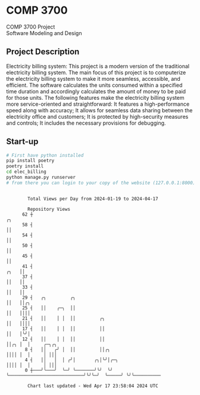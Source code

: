 # COMP 3700
COMP 3700 Project  
Software Modeling and Design
## Project Description
Electricity billing system: This project is a modern version of the traditional electricity billing system. The main focus of this project is to computerize the electricity billing system to make it more seamless, accessible, and efficient. The software calculates the units consumed within a specified time duration and accordingly calculates the amount of money to be paid for those units. The following features make the electricity billing system more service-oriented and straightforward: It features a high-performance speed along with accuracy; It allows for seamless data sharing between the electricity office and customers; It is protected by high-security measures and controls; It includes the necessary provisions for debugging.

## Start-up
```bash
# First have python installed
pip install poetry
poetry install
cd elec_billing
python manage.py runserver
# from there you can login to your copy of the website (127.0.0.1:8000), default creds are admin/admin
```

```

        Total Views per Day from 2024-01-19 to 2024-04-17

        Repository Views
      62 ┼                                                                 ╭╮
      58 ┤                                                                 ││
      54 ┤                                                                 ││
      50 ┤                                                                 ││
      45 ┤                                                                 ││
      41 ┤                                                            ╭╮   ││
      37 ┤                                                            ││   ││
      33 ┤                                                            ││   ││
      29 ┤   ╭╮         ╭╮                                            ││   ││╭╮
      25 ┤   ││    ╭─╮  ││                                            ││   ││││
      21 ┤   ││    │ │  ││         ╭╮                                 ││   ││││
      17 ┤   ││    │ │  ││         ││                                 ││   │╰╯│
      12 ┤   ││    │ │  ││         ││                                 ││╭╮ │  │     ╭─╮╭╮
       8 ┤   ││   ╭╯ │  ││         ││╭╮                               ││││ │  │     │ │││
       4 ┤   ││   │  │ ╭╯│       ╭╮│╰╯│╭─╮                            ││││ │  │     │ │││
       0 ┼───╯╰───╯  ╰─╯ ╰───────╯╰╯  ╰╯ ╰────────────────────────────╯╰╯╰─╯  ╰─────╯ ╰╯╰──────────

        Chart last updated - Wed Apr 17 23:58:04 2024 UTC
        
```
